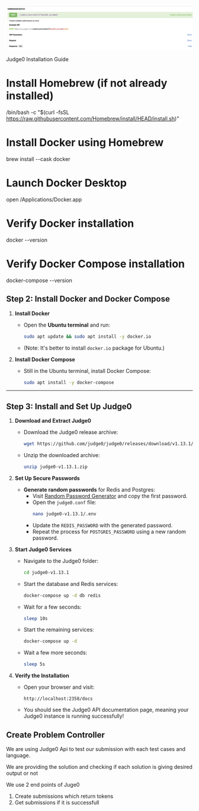 ![Alt text](image.png)



Judge0 Installation Guide


# Install Homebrew (if not already installed)

/bin/bash -c "$(curl -fsSL https://raw.githubusercontent.com/Homebrew/install/HEAD/install.sh)"

# Install Docker using Homebrew

brew install --cask docker

# Launch Docker Desktop

open /Applications/Docker.app

# Verify Docker installation

docker --version

# Verify Docker Compose installation

docker-compose --version


## **Step 2: Install Docker and Docker Compose**

1. **Install Docker**  
   - Open the **Ubuntu terminal** and run:
     ```bash
     sudo apt update && sudo apt install -y docker.io
     ```
   - (Note: It's better to install `docker.io` package for Ubuntu.)

2. **Install Docker Compose**  
   - Still in the Ubuntu terminal, install Docker Compose:
     ```bash
     sudo apt install -y docker-compose
     ```

---

## **Step 3: Install and Set Up Judge0**

1. **Download and Extract Judge0**  
   - Download the Judge0 release archive:
     ```bash
     wget https://github.com/judge0/judge0/releases/download/v1.13.1/judge0-v1.13.1.zip
     ```
   - Unzip the downloaded archive:
     ```bash
     unzip judge0-v1.13.1.zip
     ```

2. **Set Up Secure Passwords**  
   - **Generate random passwords** for Redis and Postgres:
     - Visit [Random Password Generator](https://www.random.org/passwords/?num=1&len=32&format=plain&rnd=new) and copy the first password.
     - Open the `judge0.conf` file:
       ```bash
       nano judge0-v1.13.1/.env
       ```
     - Update the `REDIS_PASSWORD` with the generated password.
     - Repeat the process for `POSTGRES_PASSWORD` using a new random password.

3. **Start Judge0 Services**  
   - Navigate to the Judge0 folder:
     ```bash
     cd judge0-v1.13.1
     ```
   - Start the database and Redis services:
     ```bash
     docker-compose up -d db redis
     ```
   - Wait for a few seconds:
     ```bash
     sleep 10s
     ```
   - Start the remaining services:
     ```bash
     docker-compose up -d
     ```
   - Wait a few more seconds:
     ```bash
     sleep 5s
     ```

4. **Verify the Installation**  
   - Open your browser and visit:
     ```
     http://localhost:2358/docs
     ```
   - You should see the Judge0 API documentation page, meaning your Judge0 instance is running successfully!



## Create Problem Controller

We are using Judge0 Api to test our submission with each test cases and language.

We are providing the solution and checking if each solution is giving desired output or not

We use 2 end points of Juge0 

1. Create submissions which return tokens 
2. Get submissions if it is successfull
